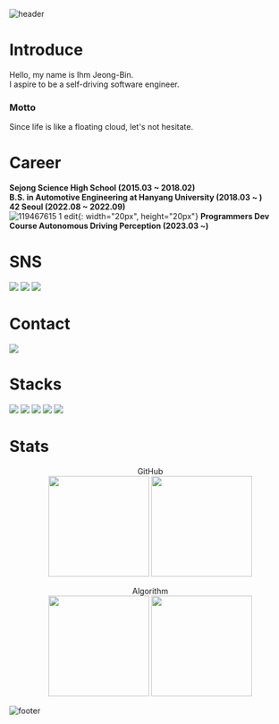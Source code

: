 ![header](https://capsule-render.vercel.app/api?type=waving&color=0080FF&text=%20IhmJB's%20GitHub%20%20&height=150&fontSize=40&fontColor=ffffff)

# Introduce

Hello, my name is Ihm Jeong-Bin.<br>
I aspire to be a self-driving software engineer.<br>
<b><h3>Motto</h3></b>
Since life is like a floating cloud, let's not hesitate.

# Career

<b>Sejong Science High School (2015.03 ~ 2018.02)</b><br>
<b>B.S. in Automotive Engineering at Hanyang University (2018.03 ~ ) </b><br>
<b>42 Seoul (2022.08 ~ 2022.09)</b><br>
![119467615 1 edit](https://github.com/ihmmaru99/ihmmaru99/assets/109266664/1f39336f-cf25-46ca-b29f-d7d7e129eeec){: width="20px", height="20px"}
<b>Programmers Dev Course Autonomous Driving Perception (2023.03 ~)</b><br>

# SNS
  <a href="https://ihmmaru99.github.io/" target="_blank"><img src="https://img.shields.io/badge/BLOG-222222?style=flat-square&logo=githubpages&logoColor=white"/></a>
  <a href="https://instagram.com/ihmmaru99/" target="_blank"><img src="https://img.shields.io/badge/Insta-E4405F?style=flat-square&logo=instagram&logoColor=white"/></a>
  <a href="https://www.linkedin.com/in/%EC%A0%95%EB%B9%88-%EC%9E%84-a3a588278/" target="_blank"><img src="https://img.shields.io/badge/LinkedIn-0A66C2?style=flat-square&logo=linkedin&logoColor=white"/></a>
  

# Contact

<p>
  <a href="mailto:ihmmaru99@gmail.com" target="_blank"><img src="https://img.shields.io/badge/ihmmaru99@gmail.com-EA4335?style=flat-square&logo=Gmail&logoColor=white"/></a>
</p>

# Stacks

<a target="_blank"><img src="https://img.shields.io/badge/C-A8B9CC?style=flat-square&logo=c&logoColor=white"/></a>
<a target="_blank"><img src="https://img.shields.io/badge/C++-00599C?style=flat-square&logo=cplusplus&logoColor=white"/></a>
<a target="_blank"><img src="https://img.shields.io/badge/LINUX-FCC624?style=flat-square&logo=linux&logoColor=white"/></a>
<a target="_blank"><img src="https://img.shields.io/badge/ROS-22314E?style=flat-square&logo=ros&logoColor=white"/></a>
<a target="_blank"><img src="https://img.shields.io/badge/PYTHON-3776AB?style=flat-square&logo=python&logoColor=white"/></a>

# Stats

<p align="center">
  GitHub<br>
  <img height="180em" src="https://github-readme-stats-ndrd.vercel.app/api?username=ihmmaru99&show_icons=true" />
  <img height="180em" src="https://github-readme-stats-ndrd.vercel.app/api/top-langs/?username=ihmmaru99&layout=compact&hide=jupyter%20notebook" />
</p>

<p align="center">
  Algorithm<br>
  <img height="180em" src="http://mazassumnida.wtf/api/v2/generate_badge?boj=ihmmaru99" />
  <img height="180em" src="http://mazandi.herokuapp.com/api?handle=ihmmaru99&theme=Warm" />
</p>

![footer](https://capsule-render.vercel.app/api?section=footer&type=waving&color=0080FF)
